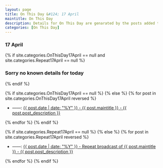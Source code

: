 ```yaml
---
layout: page
title: On This Day &#124; 17 April
maintitle: On This Day
description: Details for On This Day are genarated by the posts added to the website so the content is subject to changes/updates over time.
categories: [On This Day]
---
```


<h3>17 April</h3>

{% if site.categories.OnThisDay17April == null and site.categories.Repeat17April == null %}
  <h3>Sorry no known details for today</h3>
{% endif %}

{% if site.categories.OnThisDay17April == null %}
{% else %}
{% for post in site.categories.OnThisDay17April reversed %}
<ul>
<li> ——: <a href="{{ post.url }}">{{ post.date | date: "%Y" }} - {{ post.maintitle }} - {{ post.post_description }}</a></li>
</ul>
{% endfor %}
{% endif %}

{% if site.categories.Repeat17April == null %}
{% else %}
{% for post in site.categories.Repeat17April reversed %}
<ul>
<li> ——: <a href="{{ post.url }}">{{ post.date | date: "%Y" }} - Repeat broadcast of {{ post.maintitle }} - {{ post.post_description }}</a></li>
</ul>
{% endfor %}
{% endif %}

